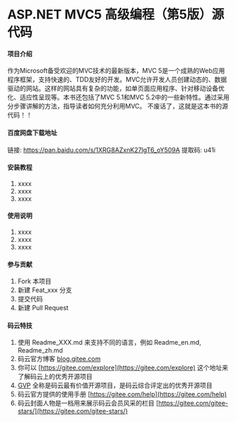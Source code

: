 # ASP.NET MVC5 高级编程（第5版）源代码

#### 项目介绍
作为Microsoft备受欢迎的MVC技术的最新版本，MVC 5是一个成熟的Web应用程序框架，支持快速的、TDD友好的开发。MVC允许开发人员创建动态的、数据驱动的网站。这样的网站具有复杂的功能，如单页面应用程序、针对移动设备优化、适应性呈现等。本书还包括了MVC 5.1和MVC 5.2中的一些新特性。通过采用分步骤讲解的方法，指导读者如何充分利用MVC。
不废话了，这就是这本书的源代码！！

#### 百度网盘下载地址
链接: https://pan.baidu.com/s/1XRG8AZxnK27lgT6_oY509A 提取码: u41i


#### 安装教程

1. xxxx
2. xxxx
3. xxxx

#### 使用说明

1. xxxx
2. xxxx
3. xxxx

#### 参与贡献

1. Fork 本项目
2. 新建 Feat_xxx 分支
3. 提交代码
4. 新建 Pull Request


#### 码云特技

1. 使用 Readme\_XXX.md 来支持不同的语言，例如 Readme\_en.md, Readme\_zh.md
2. 码云官方博客 [blog.gitee.com](https://blog.gitee.com)
3. 你可以 [https://gitee.com/explore](https://gitee.com/explore) 这个地址来了解码云上的优秀开源项目
4. [GVP](https://gitee.com/gvp) 全称是码云最有价值开源项目，是码云综合评定出的优秀开源项目
5. 码云官方提供的使用手册 [https://gitee.com/help](https://gitee.com/help)
6. 码云封面人物是一档用来展示码云会员风采的栏目 [https://gitee.com/gitee-stars/](https://gitee.com/gitee-stars/)